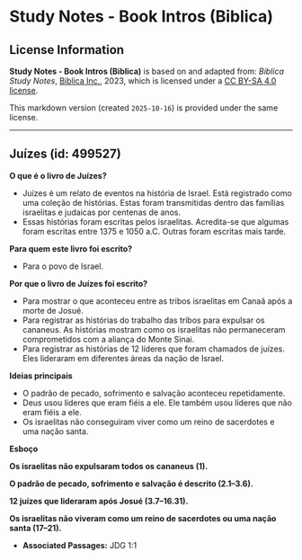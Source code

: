 # Study Notes - Book Intros (Biblica)

## License Information

**Study Notes - Book Intros (Biblica)** is based on and adapted from: _Biblica Study Notes_, [Biblica Inc.](https://www.biblica.com/), 2023, which is licensed under a [CC BY-SA 4.0 license](https://creativecommons.org/licenses/by-sa/4.0/legalcode.en).

This markdown version (created `2025-10-16`) is provided under the same license.



--------------------------------

## Juízes (id: 499527)

**O que é o livro de Juízes?**

* Juízes é um relato de eventos na história de Israel. Está registrado como uma coleção de histórias. Estas foram transmitidas dentro das famílias israelitas e judaicas por centenas de anos.
* Essas histórias foram escritas pelos israelitas. Acredita\-se que algumas foram escritas entre 1375 e 1050 a.C. Outras foram escritas mais tarde.

**Para quem este livro foi escrito?**

* Para o povo de Israel.

**Por que o livro de Juízes foi escrito?**

* Para mostrar o que aconteceu entre as tribos israelitas em Canaã após a morte de Josué.
* Para registrar as histórias do trabalho das tribos para expulsar os cananeus. As histórias mostram como os israelitas não permaneceram comprometidos com a aliança do Monte Sinai.
* Para registrar as histórias de 12 líderes que foram chamados de juízes. Eles lideraram em diferentes áreas da nação de Israel.

**Ideias principais**

* O padrão de pecado, sofrimento e salvação aconteceu repetidamente.
* Deus usou líderes que eram fiéis a ele. Ele também usou líderes que não eram fiéis a ele.
* Os israelitas não conseguiram viver como um reino de sacerdotes e uma nação santa.

**Esboço**

**Os israelitas não expulsaram todos os cananeus (1\).**

**O padrão de** **pecado, sofrimento e salvação é descrito (2\.1–3\.6\).**

**12 juízes que lideraram após Josué (3\.7–16\.31\).**

**Os israelitas não viveram como um reino de sacerdotes ou uma nação santa (17–21\).**

* **Associated Passages:** JDG 1:1

